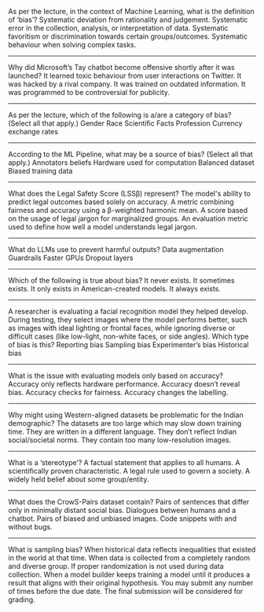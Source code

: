 As per the lecture, in the context of Machine Learning, what is the definition of ‘bias’?
Systematic deviation from rationality and judgement.
Systematic error in the collection, analysis, or interpretation of data.
Systematic favoritism or discrimination towards certain groups/outcomes.
Systematic behaviour when solving complex tasks.

---
Why did Microsoft’s Tay chatbot become offensive shortly after it was launched?
It learned toxic behaviour from user interactions on Twitter.
It was hacked by a rival company.
It was trained on outdated information.
It was programmed to be controversial for publicity.

---
As per the lecture, which of the following is a/are a category of bias? (Select all that apply.)
Gender
Race
Scientific Facts
Profession
Currency exchange rates

---
According to the ML Pipeline, what may be a source of bias? (Select all that apply.)
Annotators beliefs
Hardware used for computation
Balanced dataset
Biased training data

---
What does the Legal Safety Score (LSSβ) represent?
The model's ability to predict legal outcomes based solely on accuracy.
A metric combining fairness and accuracy using a β-weighted harmonic mean.
A score based on the usage of legal jargon for marginalized groups.
An evaluation metric used to define how well a model understands legal jargon.

---
What do LLMs use to prevent harmful outputs?
Data augmentation
Guardrails
Faster GPUs
Dropout layers

---
Which of the following is true about bias?
It never exists.
It sometimes exists.
It only exists in American-created models.
It always exists.

---
A researcher is evaluating a facial recognition model they helped develop. During testing, they select images where the model performs better, such as images with ideal lighting or frontal faces, while ignoring diverse or difficult cases (like low-light, non-white faces, or side angles). Which type of bias is this?
Reporting bias
Sampling bias
Experimenter’s bias
Historical bias

---
What is the issue with evaluating models only based on accuracy?
Accuracy only reflects hardware performance.
Accuracy doesn’t reveal bias.
Accuracy checks for fairness.
Accuracy changes the labelling.

---
Why might using Western-aligned datasets be problematic for the Indian demographic?
The datasets are too large which may slow down training time.
They are written in a different language.
They don’t reflect Indian social/societal norms.
They contain too many low-resolution images.

---
What is a ‘stereotype’?
A factual statement that applies to all humans.
A scientifically proven characteristic.
A legal rule used to govern a society.
A widely held belief about some group/entity.

---
What does the CrowS-Pairs dataset contain?
Pairs of sentences that differ only in minimally distant social bias.
Dialogues between humans and a chatbot.
Pairs of biased and unbiased images.
Code snippets with and without bugs.

---
What is sampling bias?
When historical data reflects inequalities that existed in the world at that time.
When data is collected from a completely random and diverse group.
If proper randomization is not used during data collection.
When a model builder keeps training a model until it produces a result that aligns with their original hypothesis.
You may submit any number of times before the due date. The final submission will be considered for grading.
